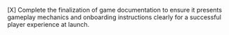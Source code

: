 [X] Complete the finalization of game documentation to ensure it presents gameplay mechanics and onboarding instructions clearly for a successful player experience at launch.